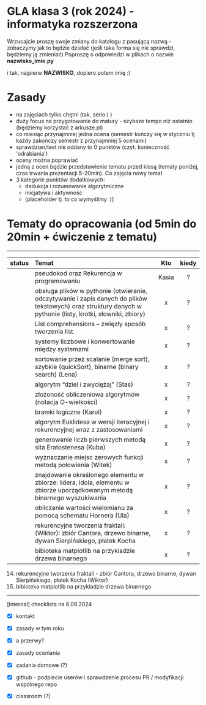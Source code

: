 # GLA klasa 3 (rok 2024) - informatyka rozszerzona 
Wrzucajcie proszę swoje zmiany do katalogu z pasującą nazwą - zobaczymy jak to będzie działać (jeśli taka forma się nie sprawdzi, będziemy ją zmieniać)
Poproszę o odpowiedzi w plikach o nazwie **nazwisko_imie.py** 

i tak, najpierw **NAZWISKO**, dopiero potem imię :)

# Zasady
- na zajęciach tylko chętni (tak, serio:) )
- duży focus na przygotowanie do matury - szybsze tempo niż ostatnio (będziemy korzystać z arkusze.pl)
- co miesiąc przynajmniej jedna ocena (semestr kończy się w styczniu tj każdy zakończy semestr z przynajmniej 5 ocenami)
- sprawdzian/test nie oddany to 0 punktów (czyt. konieczność 'odrabiania')
- oceny można poprawiać
- jedną z ocen będzie przedstawienie tematu przed klasą (tematy poniżej, czas trwania prezentacji 5-20min). Co zajęcia nowy temat
- 3 kategorie punktów dodatkowych:
    - dedukcja i rozumowanie algorytmiczne
    - inicjatywa i aktywność
    - [placeholder tj. to co wymyślimy :)]
  
# Tematy do opracowania (od 5min do 20min + ćwiczenie z tematu)
---------
| status | Temat              | Kto | kiedy |
| --- | :---------------- | :------: | :----: |
|  | pseudokod oraz Rekurencja w programowaniu        |   Kasia   | ? |
|  | obsługa plików w pythonie (otwieranie, odczytywanie i zapis danych do plików tekstowych) oraz struktury danych w pythonie (listy, krotki, słowniki, zbiory)        |   x   | ? |
|  | List comprehensions – zwięzły sposób tworzenia list.        |   x   | ? |
|  | systemy liczbowe i konwertowanie między systemami        |   x   | ? |
|  | sortowanie przez scalanie (merge sort), szybkie (quickSort), binarne (binary search) (Lena)        |   x   | ? |
|  | algorytm “dziel i zwyciężaj” (Stas)        |   x   | ? |
|  | złożoność obliczeniowa algorytmów (notacja O-wielkości)        |   x   | ? |
|  | bramki logiczne (Karol)        |   x   | ? |
|  | algorytm Euklidesa w wersji iteracyjnej i rekurencyjnej wraz z zastosowaniami        |   x   | ? |
|  | generowanie liczb pierwszych metodą sita Eratostenesa (Kuba)        |   x   | ? |
|  | wyznaczanie miejsc zerowych funkcji metodą połowienia (Witek)        |   x   | ? |
|  | znajdowanie określonego elementu w zbiorze: lidera, idola, elementu w zbiorze uporządkowanym metodą binarnego wyszukiwania        |   x   | ? |
|  | obliczanie wartości wielomianu za pomocą schematu Hornera (Ula)        |   x   | ? |
|  | rekurencyjne tworzenia fraktali: (Wiktor): zbiór Cantora, drzewo binarne, dywan Sierpińskiego, płatek Kocha        |   x   | ? |
|  | bibioteka matplotlib na przykladzie drzewa binarnego        |   x   | ? |




14. rekurencyjne tworzenia fraktali - zbiór Cantora, drzewo binarne, dywan Sierpińskiego, płatek Kocha (Wiktor)
15. bibioteka matplotlib na przykladzie drzewa binarnego

  
-------------------------------------------------------
[internal] checklista na 6.09.2024
- [x] kontakt
- [x] zasady w tym roku
- [x] a przerwy?
- [x] zasady oceniania
- [x] zadania domowe (?)
- [x] github - podpiecie userów i sprawdzenie procesu PR / modyfikacji wspólnego repo
- [x] classroom (?)

      
